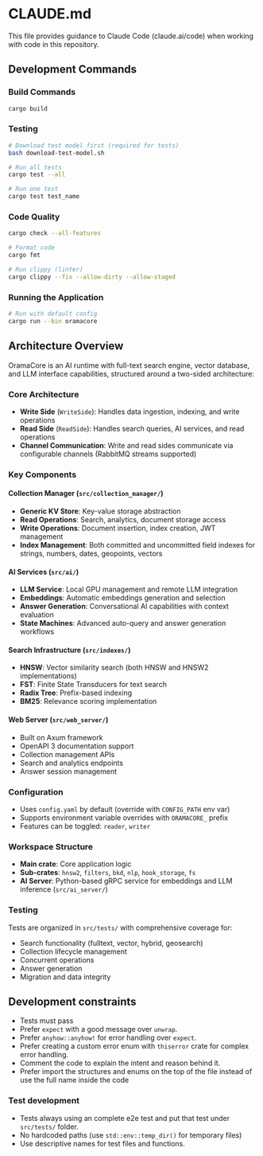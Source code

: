 # CLAUDE.md

This file provides guidance to Claude Code (claude.ai/code) when working with code in this repository.

## Development Commands

### Build Commands
```bash
cargo build
```

### Testing
```bash
# Download test model first (required for tests)
bash download-test-model.sh

# Run all tests
cargo test --all

# Run one test
cargo test test_name

```

### Code Quality
```bash
cargo check --all-features

# Format code
cargo fmt

# Run clippy (linter)
cargo clippy --fix --allow-dirty --allow-staged
```

### Running the Application
```bash
# Run with default config
cargo run --bin oramacore
```

## Architecture Overview

OramaCore is an AI runtime with full-text search engine, vector database, and LLM interface capabilities, structured around a two-sided architecture:

### Core Architecture
- **Write Side** (`WriteSide`): Handles data ingestion, indexing, and write operations
- **Read Side** (`ReadSide`): Handles search queries, AI services, and read operations
- **Channel Communication**: Write and read sides communicate via configurable channels (RabbitMQ streams supported)

### Key Components

#### Collection Manager (`src/collection_manager/`)
- **Generic KV Store**: Key-value storage abstraction
- **Read Operations**: Search, analytics, document storage access
- **Write Operations**: Document insertion, index creation, JWT management
- **Index Management**: Both committed and uncommitted field indexes for strings, numbers, dates, geopoints, vectors

#### AI Services (`src/ai/`)
- **LLM Service**: Local GPU management and remote LLM integration
- **Embeddings**: Automatic embeddings generation and selection
- **Answer Generation**: Conversational AI capabilities with context evaluation
- **State Machines**: Advanced auto-query and answer generation workflows

#### Search Infrastructure (`src/indexes/`)
- **HNSW**: Vector similarity search (both HNSW and HNSW2 implementations)
- **FST**: Finite State Transducers for text search
- **Radix Tree**: Prefix-based indexing
- **BM25**: Relevance scoring implementation

#### Web Server (`src/web_server/`)
- Built on Axum framework
- OpenAPI 3 documentation support
- Collection management APIs
- Search and analytics endpoints
- Answer session management

### Configuration
- Uses `config.yaml` by default (override with `CONFIG_PATH` env var)
- Supports environment variable overrides with `ORAMACORE_` prefix
- Features can be toggled: `reader`, `writer`

### Workspace Structure
- **Main crate**: Core application logic
- **Sub-crates**: `hnsw2`, `filters`, `bkd`, `nlp`, `hook_storage`, `fs`
- **AI Server**: Python-based gRPC service for embeddings and LLM inference (`src/ai_server/`)

### Testing
Tests are organized in `src/tests/` with comprehensive coverage for:
- Search functionality (fulltext, vector, hybrid, geosearch)
- Collection lifecycle management
- Concurrent operations
- Answer generation
- Migration and data integrity

## Development constraints

- Tests must pass
- Prefer `expect` with a good message over `unwrap`.
- Prefer `anyhow::anyhow!` for error handling over `expect`.
- Prefer creating a custom error enum with `thiserror` crate for complex error handling.
- Comment the code to explain the intent and reason behind it.
- Prefer import the structures and enums on the top of the file instead of use the full name inside the code

### Test development
- Tests always using an complete e2e test and put that test under `src/tests/` folder.
- No hardcoded paths (use `std::env::temp_dir()` for temporary files)
- Use descriptive names for test files and functions.
